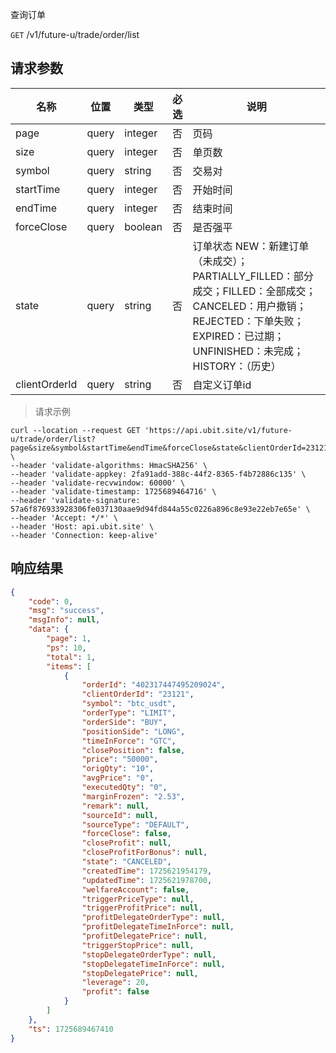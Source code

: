 查询订单

`GET` /v1/future-u/trade/order/list

## 请求参数

| 名称          | 位置  | 类型    | 必选 | 说明                                                         |
| ------------- | ----- | ------- | ---- | ------------------------------------------------------------ |
| page          | query | integer | 否   | 页码                                                         |
| size          | query | integer | 否   | 单页数                                                       |
| symbol        | query | string  | 否   | 交易对                                                       |
| startTime     | query | integer | 否   | 开始时间                                                     |
| endTime       | query | integer | 否   | 结束时间                                                     |
| forceClose    | query | boolean | 否   | 是否强平                                                     |
| state         | query | string  | 否   | 订单状态 NEW：新建订单（未成交）；PARTIALLY_FILLED：部分成交；FILLED：全部成交；CANCELED：用户撤销；REJECTED：下单失败；EXPIRED：已过期；UNFINISHED：未完成；HISTORY：（历史） |
| clientOrderId | query | string  | 否   | 自定义订单id                                                 |

> 请求示例

```shell
curl --location --request GET 'https://api.ubit.site/v1/future-u/trade/order/list?page&size&symbol&startTime&endTime&forceClose&state&clientOrderId=23121' \
--header 'validate-algorithms: HmacSHA256' \
--header 'validate-appkey: 2fa91add-388c-44f2-8365-f4b72886c135' \
--header 'validate-recvwindow: 60000' \
--header 'validate-timestamp: 1725689464716' \
--header 'validate-signature: 57a6f876933928306fe037130aae9d94fd844a55c0226a896c8e93e22eb7e65e' \
--header 'Accept: */*' \
--header 'Host: api.ubit.site' \
--header 'Connection: keep-alive'
```

## 响应结果

```json
{
    "code": 0,
    "msg": "success",
    "msgInfo": null,
    "data": {
        "page": 1,
        "ps": 10,
        "total": 1,
        "items": [
            {
                "orderId": "402317447495209024",
                "clientOrderId": "23121",
                "symbol": "btc_usdt",
                "orderType": "LIMIT",
                "orderSide": "BUY",
                "positionSide": "LONG",
                "timeInForce": "GTC",
                "closePosition": false,
                "price": "50000",
                "origQty": "10",
                "avgPrice": "0",
                "executedQty": "0",
                "marginFrozen": "2.53",
                "remark": null,
                "sourceId": null,
                "sourceType": "DEFAULT",
                "forceClose": false,
                "closeProfit": null,
                "closeProfitForBonus": null,
                "state": "CANCELED",
                "createdTime": 1725621954179,
                "updatedTime": 1725621978700,
                "welfareAccount": false,
                "triggerPriceType": null,
                "triggerProfitPrice": null,
                "profitDelegateOrderType": null,
                "profitDelegateTimeInForce": null,
                "profitDelegatePrice": null,
                "triggerStopPrice": null,
                "stopDelegateOrderType": null,
                "stopDelegateTimeInForce": null,
                "stopDelegatePrice": null,
                "leverage": 20,
                "profit": false
            }
        ]
    },
    "ts": 1725689467410
}
```

